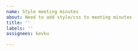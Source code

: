 ```yaml
---
name: Style meeting minutes
about: Need to add style/css to meeting minutes
title: ''
labels: ''
assignees: kevku

---
```



